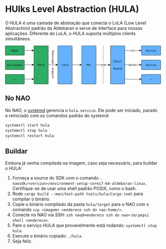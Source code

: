 # HUlks Level Abstraction (HULA)

O HULA é uma camada de abstração que conecta o LoLA (Low Level Abstraction) padrão da Aldebaran e serve de interface para nossas aplicações. Diferente do LoLA, o HULA suporta múltiplos clients simultâneos.

![HULA Diagram](./hula_diagram.svg)

## No NAO

No NAO, o [systemd](https://systemd.io/) gerencia o `hula.service`. Ele pode ser iniciado, parado e reiniciado com os comandos padrão do systemd:

```bash
systemctl start hula
systemctl stop hula
systemctl restart hula
```

## Buildar

Embora já venha compilada na imagem, caso seja necessário, para buildar o HULA:

1. Forneça a source do SDK com o comando `. naosdk/<version>/environment-setup-corei7-64-aldebaran-linux`. Certifique-se de usar uma shell padrão POSIX, como o bash.  
2. Rode `cargo build --manifest-path tools/hula/Cargo.toml` para compilar o binário.  
3. Copie o binário compilado da pasta `hula/target` para o NAO com o comando `scp <imagem> <endereco ssh do nao:home/>`.  
4. Conecte no NAO via SSH: `ssh nao@<endereco ssh do nao>` ou `pepsi shell <endereco>`.  
5. Pare o serviço HULA que provavelmente está rodando: `systemctl stop hula`.
6. Execute o binário copiado: `./hula`.  
7. Seja feliz.  
